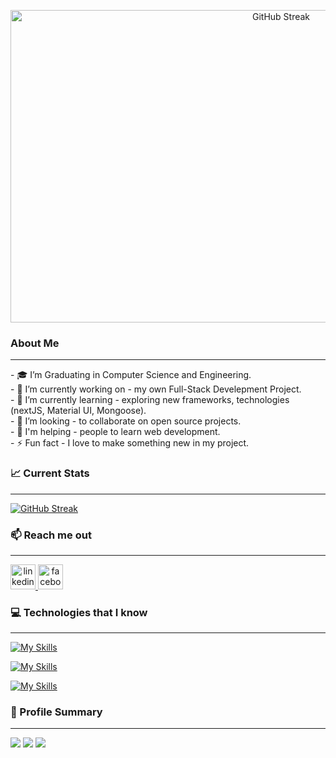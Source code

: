 <a href="#" align="center"><img src="https://i.ibb.co/ZfrfLcV/full-stack-cover-github.jpg" alt="GitHub Streak" width="850" height="500" align="center" /></a>

### About Me 
<hr />
- 🎓 I’m Graduating in Computer Science and Engineering. <br />
- 🔭 I’m currently working on - my own Full-Stack Develepment Project. <br />
- 🌱 I’m currently learning - exploring new frameworks, technologies (nextJS, Material UI, Mongoose). <br />
- 👯 I’m looking - to collaborate on open source projects. <br />
- 🤔 I'm helping - people to learn web development. <br />
- ⚡ Fun fact - I love to make something new in my project. <br />
  
### 📈 Current Stats
<hr />
<a align="center" href="https://git.io/streak-stats"><img src="https://github-readme-streak-stats.herokuapp.com?user=gfaruk02&theme=radical" alt="GitHub Streak" /></a>

### 📫 Reach me out
<hr />
<a align="center" href="https://www.linkedin.com/in/golam-faruk-77a641a8/"> <img src='https://cdn.jsdelivr.net/npm/simple-icons@3.0.1/icons/linkedin.svg' alt='linkedin' height='40'> </a>
<a align="center" href="https://www.facebook.com/mdgolam.faruk.9"> <img src='https://cdn.jsdelivr.net/npm/simple-icons@3.0.1/icons/facebook.svg' alt='facebook' height='40'> </a>


### 💻 Technologies that I know
<hr />

[![My Skills](https://skillicons.dev/icons?i=html,css,tailwind,materialui,js)](https://skillicons.dev)

[![My Skills](https://skillicons.dev/icons?i=react,bootstrap,express,nodejs,mongodb)](https://skillicons.dev)

[![My Skills](https://skillicons.dev/icons?i=vscode,github,figma)](https://skillicons.dev)

### 📝 Profile Summary
<hr />

![](http://github-profile-summary-cards.vercel.app/api/cards/profile-details?username=gfaruk02&theme=default)
![](http://github-profile-summary-cards.vercel.app/api/cards/repos-per-language?username=gfaruk02&theme=default)
![](http://github-profile-summary-cards.vercel.app/api/cards/productive-time?username=gfaruk02&theme=default&utcOffset=8)
 
